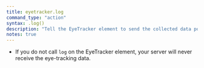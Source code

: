 ```yaml
---
title: eyetracker.log
command_type: "action"
syntax: .log()
description: "Tell the EyeTracker element to send the collected data points to the PHP script provided by `EyeTrackerURL` at the end of the trial."
notes: true
---
```


+ If you do not call `log` on the EyeTracker element, your server will never receive the eye-tracking data.

<!--more-->
